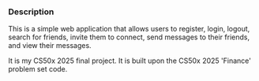 ### Description

This is a simple web application that allows users to register, login, logout, search for friends, invite them to connect, send messages to their friends, and view their messages.

It is my CS50x 2025 final project. It is built upon the CS50x 2025 'Finance' problem set code.